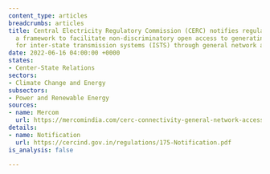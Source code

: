 ```yaml
---
content_type: articles
breadcrumbs: articles
title: Central Electricity Regulatory Commission (CERC) notifies regulations providing
  a framework to facilitate non-discriminatory open access to generating companies
  for inter-state transmission systems (ISTS) through general network access (GNA)
date: 2022-06-16 04:00:00 +0000
states:
- Center-State Relations
sectors:
- Climate Change and Energy
subsectors:
- Power and Renewable Energy
sources:
- name: Mercom
  url: https://mercomindia.com/cerc-connectivity-general-network-access-regulations/
details:
- name: Notification
  url: https://cercind.gov.in/regulations/175-Notification.pdf
is_analysis: false

---
```

